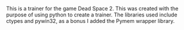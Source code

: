 This is a trainer for the game Dead Space 2. This was created with the purpose of 
using python to create a trainer. The libraries used include ctypes and pywin32, as 
a bonus I added the Pymem wrapper library.

